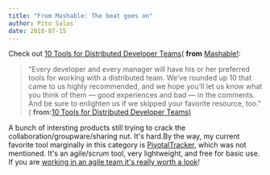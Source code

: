 ```yaml
---
title: "From Mashable: The beat goes on"
author: Pito Salas
date: 2010-07-15
---
```




Check out [10 Tools for Distributed Developer
Teams](<http://feedproxy.google.com/~r/Mashable/~3/zZdyzaPD2wY/>)( **from**
[Mashable!](<http://feeds.feedburner.com/mashable>):

> "Every developer and every manager will have his or her preferred tools for
> working with a distributed team. We’ve rounded up 10 that came to us highly
> recommended, and we hope you’ll let us know what you think of them — good
> experiences and bad — in the comments. And be sure to enlighten us if we
> skipped your favorite resource, too." ( **from:**[10 Tools for Distributed
> Developer Teams)
> ](<http://feedproxy.google.com/~r/Mashable/~3/zZdyzaPD2wY/>)

A bunch of intersting products still trying to crack the
collaboration/groupware/sharing nut. It's hard.By the way, my current favorite
tool marginally in this category is
[PivotalTracker](<http://www.pivotaltracker.com>), which was not mentioned.
It's an agile/scrum tool, very lightweight, and free for basic use. If you are
[working in an agile team it's really worth a
look](<http://www.pivotaltracker.com>)!


